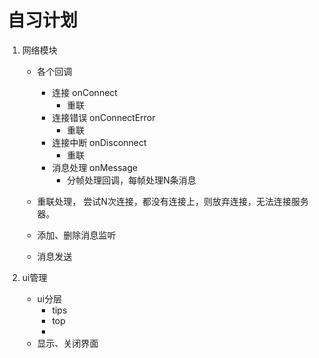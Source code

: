 # 自习计划  

1. 网络模块
    - 各个回调  
        - 连接 onConnect
            - 重联
        - 连接错误 onConnectError
            - 重联
        - 连接中断 onDisconnect
            - 重联
        - 消息处理 onMessage
            - 分帧处理回调，每帧处理N条消息

    - 重联处理， 尝试N次连接，都没有连接上，则放弃连接，无法连接服务器。

    - 添加、删除消息监听

    - 消息发送

2. ui管理
    - ui分层
        - tips
        - top
        -
    - 显示、关闭界面
